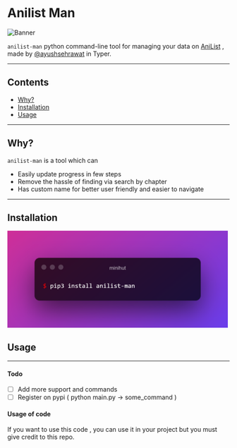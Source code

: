 # Anilist Man

<p align="left">
  <img src="https://repository-images.githubusercontent.com/463782270/36ac76f6-ad08-486a-94ff-b1b2a082f95b" alt="Banner" width="790">
</p>

`anilist-man` python command-line tool for managing your data on [AniList](https://anilist.co) , made by [@ayushsehrawat](https://github.com/AyushSehrawat) in Typer.

---

## Contents

 * [Why?](#why)
 * [Installation](#installation)
 * [Usage](#usage)

---

## Why?

`anilist-man` is a tool which can
- Easily update progress in few steps
- Remove the hassle of finding via search by chapter
- Has custom name for better user friendly and easier to navigate

---

## Installation

<p align="left">
  <img src="img/pip.png" alt="Pip" width="500">
</p>


## Usage


---

#### Todo

- [ ] Add more support and commands 
- [ ] Register on pypi ( python main.py -> some_command )

#### Usage of code
If you want to use this code , you can use it in your project but you must give credit to this repo.
